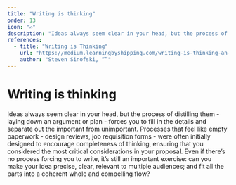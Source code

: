 ```yaml
---
title: "Writing is thinking"
order: 13
icon: "✍️"
description: "Ideas always seem clear in your head, but the process of distilling them - laying down an argument or plan - forces you to fill in the details and separate out the important from unimportant. Processes that feel like empty paperwork - design reviews, job requisition forms - were often initially designed to encourage completeness of thinking, ensuring that you considered the most critical considerations in your proposal. Even if there’s no process forcing you to write, it’s still an important exercise: can you make your idea precise, clear, relevant to multiple audiences; and fit all the parts into a coherent whole and compelling flow?"
references:
  - title: "Writing is Thinking"
    url: "https://medium.learningbyshipping.com/writing-is-thinking-an-annotated-twitter-thread-2a75fe07fade"
    author: "Steven Sinofski, “”"
---
```


# Writing is thinking

Ideas always seem clear in your head, but the process of distilling them - laying down an argument or plan - forces you to fill in the details and separate out the important from unimportant. Processes that feel like empty paperwork - design reviews, job requisition forms - were often initially designed to encourage completeness of thinking, ensuring that you considered the most critical considerations in your proposal. Even if there’s no process forcing you to write, it’s still an important exercise: can you make your idea precise, clear, relevant to multiple audiences; and fit all the parts into a coherent whole and compelling flow?